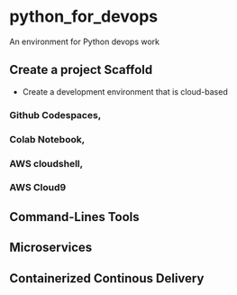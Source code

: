 # python_for_devops
An environment for Python devops work

## Create a project Scaffold

* Create a development environment that is cloud-based
### Github Codespaces, 
### Colab Notebook, 
### AWS cloudshell,
### AWS Cloud9

## Command-Lines Tools

## Microservices

## Containerized Continous Delivery

